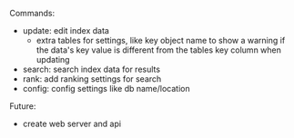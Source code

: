 Commands:

- update: edit index data
  * extra tables for settings, like key object name to show a warning if the data's key value is different from the tables key column when updating
- search: search index data for results
- rank: add ranking settings for search
- config: config settings like db name/location

Future:

- create web server and api
